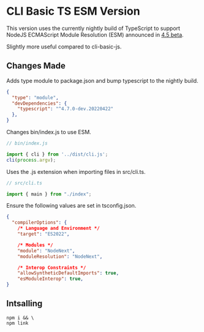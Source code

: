 # CLI Basic TS ESM Version

This version uses the currently nightly build of TypeScript to support NodeJS ECMAScript Module Resolution (ESM) announced in [4.5 beta](https://devblogs.microsoft.com/typescript/announcing-typescript-4-5-beta/).

Slightly more useful compared to cli-basic-js.

## Changes Made

Adds type module to package.json and bump typescript to the nightly build.

```json
{
  "type": "module",
  "devDependencies": {
    "typescript": "^4.7.0-dev.20220422"
  },
}
```

Changes bin/index.js to use ESM.

```js
// bin/index.js

import { cli } from '../dist/cli.js';
cli(process.argv);
```

Uses the .js extension when importing files in src/cli.ts.

```js
// src/cli.ts

import { main } from "./index";
```

Ensure the following values are set in tsconfig.json.

```json
{
  "compilerOptions": {
    /* Language and Environment */
    "target": "ES2022",

    /* Modules */
    "module": "NodeNext",
    "moduleResolution": "NodeNext",

    /* Interop Constraints */
    "allowSyntheticDefaultImports": true,
    "esModuleInterop": true,
}
```

## Intsalling

```none
npm i && \
npm link
```
